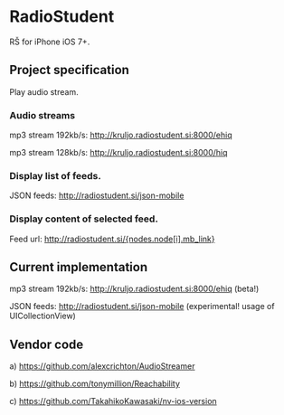 RadioStudent
============

RŠ for iPhone iOS 7+.


## Project specification

Play audio stream.

### Audio streams

mp3 stream 192kb/s: http://kruljo.radiostudent.si:8000/ehiq

mp3 stream 128kb/s: http://kruljo.radiostudent.si:8000/hiq


### Display list of feeds.

JSON feeds: http://radiostudent.si/json-mobile


### Display content of selected feed.

Feed url: http://radiostudent.si/{nodes.node[i].mb_link}



## Current implementation

mp3 stream 192kb/s: http://kruljo.radiostudent.si:8000/ehiq (beta!)

JSON feeds: http://radiostudent.si/json-mobile (experimental! usage of UICollectionView)



## Vendor code

a) https://github.com/alexcrichton/AudioStreamer

b) https://github.com/tonymillion/Reachability

c) https://github.com/TakahikoKawasaki/nv-ios-version
